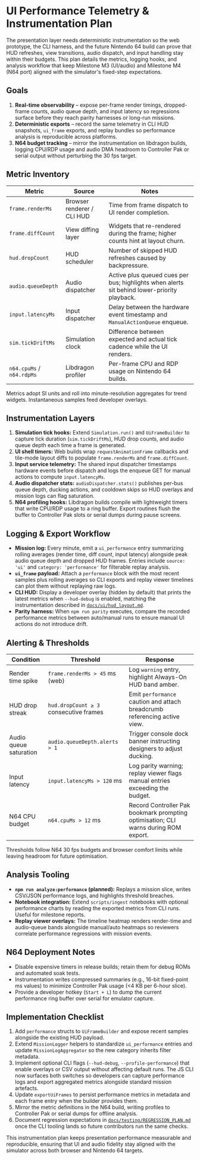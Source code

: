 # UI Performance Telemetry & Instrumentation Plan

The presentation layer needs deterministic instrumentation so the web prototype,
the CLI harness, and the future Nintendo 64 build can prove that HUD refreshes,
view transitions, audio dispatch, and input handling stay within their budgets.
This plan details the metrics, logging hooks, and analysis workflow that keep
Milestone M3 (UI/audio) and Milestone M4 (N64 port) aligned with the simulator's
fixed-step expectations.

## Goals

1. **Real-time observability** – expose per-frame render timings, dropped-frame
   counts, audio queue depth, and input latency so regressions surface before
   they reach parity harnesses or long-run missions.
2. **Deterministic exports** – record the same telemetry in CLI HUD snapshots,
   `ui_frame` exports, and replay bundles so performance analysis is reproducible
   across platforms.
3. **N64 budget tracking** – mirror the instrumentation on libdragon builds,
   logging CPU/RDP usage and audio DMA headroom to Controller Pak or serial
   output without perturbing the 30 fps target.

## Metric Inventory

| Metric | Source | Notes |
| --- | --- | --- |
| `frame.renderMs` | Browser renderer / CLI HUD | Time from frame dispatch to UI render completion.
| `frame.diffCount` | View diffing layer | Widgets that re-rendered during the frame; higher counts hint at layout churn.
| `hud.dropCount` | HUD scheduler | Number of skipped HUD refreshes caused by backpressure.
| `audio.queueDepth` | Audio dispatcher | Active plus queued cues per bus; highlights when alerts sit behind lower-priority playback.
| `input.latencyMs` | Input dispatcher | Delay between the hardware event timestamp and `ManualActionQueue` enqueue.
| `sim.tickDriftMs` | Simulation clock | Difference between expected and actual tick cadence while the UI renders.
| `n64.cpuMs` / `n64.rdpMs` | Libdragon profiler | Per-frame CPU and RDP usage on Nintendo 64 builds.

Metrics adopt SI units and roll into minute-resolution aggregates for trend
widgets. Instantaneous samples feed developer overlays.

## Instrumentation Layers

1. **Simulation tick hooks:** Extend `Simulation.run()` and
   `UiFrameBuilder` to capture tick duration (`sim.tickDriftMs`), HUD drop counts,
   and audio queue depth each time a frame is generated.
2. **UI shell timers:** Web builds wrap `requestAnimationFrame` callbacks and
   tile-mode layout diffs to populate `frame.renderMs` and `frame.diffCount`.
3. **Input service telemetry:** The shared input dispatcher timestamps hardware
   events before dispatch and logs the enqueue GET for manual actions to compute
   `input.latencyMs`.
4. **Audio dispatcher stats:** `audioDispatcher.stats()` publishes per-bus
   queue depth, ducking actions, and cooldown skips so HUD overlays and mission
   logs can flag saturation.
5. **N64 profiling hooks:** Libdragon builds compile with lightweight timers that
   write CPU/RDP usage to a ring buffer. Export routines flush the buffer to
   Controller Pak slots or serial dumps during pause screens.

## Logging & Export Workflow

- **Mission log:** Every minute, emit a `ui_performance` entry summarizing
  rolling averages (render time, diff count, input latency) alongside peak audio
  queue depth and dropped HUD frames. Entries include `source: 'ui'` and
  `category: 'performance'` for filterable replay analysis.
- **`ui_frame` payload:** Attach a `performance` block with the most recent
  samples plus rolling averages so CLI exports and replay viewer timelines can
  plot them without replaying raw logs.
- **CLI HUD:** Display a developer overlay (hidden by default) that prints the
  latest metrics when `--hud-debug` is enabled, matching the instrumentation
  described in [`docs/ui/hud_layout.md`](hud_layout.md).
- **Parity harness:** When `npm run parity` executes, compare the recorded
  performance metrics between auto/manual runs to ensure manual UI actions do not
  introduce drift.

## Alerting & Thresholds

| Condition | Threshold | Response |
| --- | --- | --- |
| Render time spike | `frame.renderMs > 45` ms (web) | Log `warning` entry, highlight Always-On HUD band amber.
| HUD drop streak | `hud.dropCount ≥ 3` consecutive frames | Emit `performance` caution and attach breadcrumb referencing active view.
| Audio queue saturation | `audio.queueDepth.alerts > 1` | Trigger console dock banner instructing designers to adjust ducking.
| Input latency | `input.latencyMs > 120` ms | Log parity warning; replay viewer flags manual entries exceeding the budget.
| N64 CPU budget | `n64.cpuMs > 12` ms | Record Controller Pak bookmark prompting optimisation; CLI warns during ROM export.

Thresholds follow N64 30 fps budgets and browser comfort limits while leaving
headroom for future optimisation.

## Analysis Tooling

- **`npm run analyze:performance` (planned):** Replays a mission slice,
  writes CSV/JSON performance logs, and highlights threshold breaches.
- **Notebook integration:** Extend `scripts/ingest` notebooks with optional
  performance charts by reading the exported metrics from CLI runs. Useful for
  milestone reports.
- **Replay viewer overlays:** The timeline heatmap renders render-time and
  audio-queue bands alongside manual/auto heatmaps so reviewers correlate
  performance regressions with mission events.

## N64 Deployment Notes

- Disable expensive timers in release builds; retain them for debug ROMs and
  automated soak tests.
- Instrumentation writes compressed summaries (e.g., 16-bit fixed-point ms values)
  to minimize Controller Pak usage (<4 KB per 6-hour slice).
- Provide a developer hotkey (`Start + L`) to dump the current performance ring
  buffer over serial for emulator capture.

## Implementation Checklist

1. Add `performance` structs to `UiFrameBuilder` and expose recent samples
   alongside the existing HUD payload.
2. Extend `MissionLogger` helpers to standardize `ui_performance` entries and
   update `MissionLogAggregator` so the new category inherits filter metadata.
3. Implement optional CLI flags (`--hud-debug`, `--profile-performance`) that
   enable overlays or CSV output without affecting default runs. The JS CLI now
   surfaces both switches so developers can capture performance logs and export
   aggregated metrics alongside standard mission artefacts.
4. Update `exportUiFrames` to persist performance metrics in metadata and each
   frame entry when the builder provides them.
5. Mirror the metric definitions in the N64 build, writing profiles to
   Controller Pak or serial dumps for offline analysis.
6. Document regression expectations in [`docs/testing/REGRESSION_PLAN.md`](../testing/REGRESSION_PLAN.md)
   once the CLI tooling lands so future contributors run the same checks.

This instrumentation plan keeps presentation performance measurable and
reproducible, ensuring that UI and audio fidelity stay aligned with the simulator
across both browser and Nintendo 64 targets.
